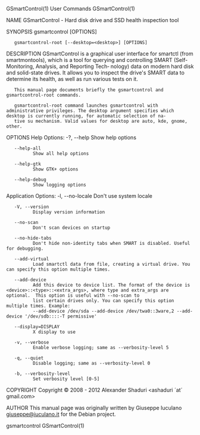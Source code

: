 GSmartControl(1)                                                                       User Commands                                                                      GSmartControl(1)

NAME
       GSmartControl - Hard disk drive and SSD health inspection tool

SYNOPSIS
       gsmartcontrol [OPTIONS]

       gsmartcontrol-root [--desktop=<desktop>] [OPTIONS]

DESCRIPTION
       GSmartControl  is  a graphical user interface for smartctl (from smartmontools), which is a tool for querying and controlling SMART (Self-Monitoring, Analysis, and Reporting Tech‐
       nology) data on modern hard disk and solid-state drives. It allows you to inspect the drive's SMART data to determine its health, as well as run various tests on it.

       This manual page documents briefly the gsmartcontrol and gsmartcontrol-root commands.

       gsmartcontrol-root command launches gsmartcontrol with administrative privileges. The desktop argument specifies which desktop is currently running, for automatic selection of na‐
       tive su mechanism. Valid values for desktop are auto, kde, gnome, other.

OPTIONS
   Help Options:
       -?, --help
              Show help options

       --help-all
              Show all help options

       --help-gtk
              Show GTK+ options

       --help-debug
              Show logging options

   Application Options:
       -l, --no-locale
              Don't use system locale

       -V, --version
              Display version information

       --no-scan
              Don't scan devices on startup

       --no-hide-tabs
              Don't hide non-identity tabs when SMART is disabled. Useful for debugging.

       --add-virtual
              Load smartctl data from file, creating a virtual drive. You can specify this option multiple times.

       --add-device
              Add this device to device list. The format of the device is <device>::<type>::<extra_args>, where type and extra_args are optional.  This option is useful with --no-scan to
              list certain drives only. You can specify this option multiple times. Example:
              --add-device /dev/sda --add-device /dev/twa0::3ware,2 --add-device '/dev/sdb::::-T permissive'

       --display=DISPLAY
              X display to use

       -v, --verbose
              Enable verbose logging; same as --verbosity-level 5

       -q, --quiet
              Disable logging; same as --verbosity-level 0

       -b, --verbosity-level
              Set verbosity level [0-5]

COPYRIGHT
       Copyright © 2008 - 2012  Alexander Shaduri <ashaduri ´at´ gmail.com>

AUTHOR
       This manual page was originally written by Giuseppe Iuculano <giuseppe@iuculano.it> for the Debian project.

gsmartcontrol                                                                                                                                                             GSmartControl(1)
